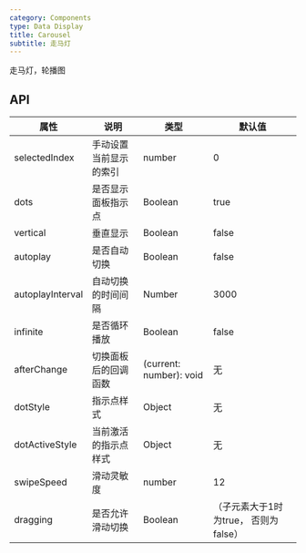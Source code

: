 ```yaml
---
category: Components
type: Data Display
title: Carousel
subtitle: 走马灯
---
```


走马灯，轮播图

## API

属性 | 说明 | 类型 | 默认值
----|-----|------|------
| selectedIndex |  手动设置当前显示的索引  |  number  |  0  |
| dots | 是否显示面板指示点 | Boolean   | true |
| vertical | 垂直显示 | Boolean   | false |
| autoplay | 是否自动切换 | Boolean   | false |
| autoplayInterval | 自动切换的时间间隔 | Number | 3000 |
| infinite | 是否循环播放 | Boolean   | false |
| afterChange  | 切换面板后的回调函数 | (current: number): void  | 无 |
| dotStyle  | 指示点样式 | Object | 无 |
| dotActiveStyle  | 当前激活的指示点样式 | Object | 无 |
| swipeSpeed | 滑动灵敏度 |  number | 12 |
| dragging | 是否允许滑动切换 | Boolean |（子元素大于1时为true， 否则为false）|